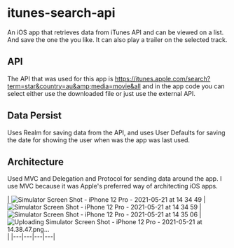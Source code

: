 
# itunes-search-api
An iOS app that retrieves data from iTunes API and can be viewed on a list. And save the one the you like. It can also play a trailer on the
selected track.

## API ##
The API that was used for this app is  https://itunes.apple.com/search?term=star&country=au&amp;media=movie&all
and in the app code you can select either use the downloaded file or just use the external API.

## Data Persist ##
Uses Realm for saving data from the API, and uses User Defaults for saving the date for showing the user when was the app was last used.

## Architecture ##
Used MVC and Delegation and Protocol for sending data around the app. I use MVC because it was Apple's preferred way of architecting iOS apps.

| ![Simulator Screen Shot - iPhone 12 Pro - 2021-05-21 at 14 34 49](https://user-images.githubusercontent.com/33449251/119094707-f3281e80-ba43-11eb-807e-418a1a5a5167.png)  |  ![Simulator Screen Shot - iPhone 12 Pro - 2021-05-21 at 14 34 59](https://user-images.githubusercontent.com/33449251/119094747-ff13e080-ba43-11eb-98ed-1eca07b1e9ea.png) | ![Simulator Screen Shot - iPhone 12 Pro - 2021-05-21 at 14 35 06](https://user-images.githubusercontent.com/33449251/119094754-00dda400-ba44-11eb-9bbf-ac6372cfd0fb.png)  |  ![Uploading Simulator Screen Shot - iPhone 12 Pro - 2021-05-21 at 14.38.47.png…]()
 |
|---|---|---|---|
